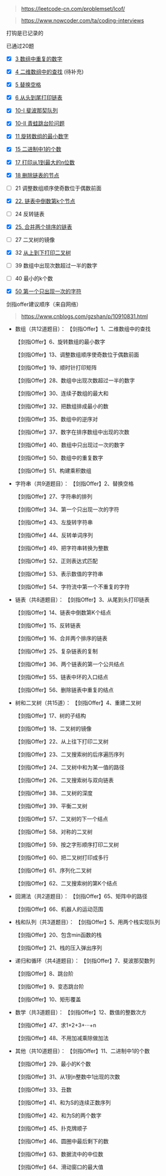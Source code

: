 > https://leetcode-cn.com/problemset/lcof/

> https://www.nowcoder.com/ta/coding-interviews

打钩是已记录的

已通过20题
- [x] [3 数组中重复的数字](./03.md)
- [x] [4 二维数组中的查找](./04.md) (待补充)
- [x] [5 替换空格](./05.md)
- [x] [6 从头到尾打印链表](./06.md)
- [x] [10-I 斐波那契队列](./10.md)
- [x] [10-II 青蛙跳台阶问题](./10.md)
- [x] [11 旋转数组的最小数字](./11.md)
- [x] [15 二进制中1的个数](./15.md)
- [x] [17 打印从1到最大的n位数](./17.md)
- [x] [18 删除链表的节点  ](./18.md)
- [ ] 21 调整数组顺序使奇数位于偶数前面
- [x] [22. 链表中倒数第k个节点](./22.md)
- [ ] 24 反转链表
- [x] [25. 合并两个排序的链表](./25.md)
- [ ] 27 二叉树的镜像
- [x] 32 [从上到下打印二叉树](./32.md)
- [ ] 39 数组中出现次数超过一半的数字
- [ ] 40 最小的k个数  
- [x] [50 第一个只出现一次的字符  ](./50.md)





剑指offer建议顺序（来自网络） 

> https://www.cnblogs.com/gzshan/p/10910831.html

- 数组（共12道题目）：
  【剑指Offer】1、二维数组中的查找

  【剑指Offer】6、旋转数组的最小数字

  【剑指Offer】13、调整数组顺序使奇数位于偶数前面

  【剑指Offer】19、顺时针打印矩阵

  【剑指Offer】28、数组中出现次数超过一半的数字

  【剑指Offer】30、连续子数组的最大和

  【剑指Offer】32、把数组排成最小的数

  【剑指Offer】35、数组中的逆序对

  【剑指Offer】37、数字在排序数组中出现的次数

  【剑指Offer】40、数组中只出现过一次的数字

  【剑指Offer】50、数组中的重复数字

  【剑指Offer】51、构建乘积数组

- 字符串（共9道题目）：
  【剑指Offer】2、替换空格

  【剑指Offer】27、字符串的排列

  【剑指Offer】34、第一个只出现一次的字符

  【剑指Offer】43、左旋转字符串

  【剑指Offer】44、反转单词序列

  【剑指Offer】49、把字符串转换为整数

  【剑指Offer】52、正则表达式匹配

  【剑指Offer】53、表示数值的字符串

  【剑指Offer】54、字符流中第一个不重复的字符

- 链表（共8道题目）：
  【剑指Offer】3、从尾到头打印链表

  【剑指Offer】14、链表中倒数第K个结点

  【剑指Offer】15、反转链表

  【剑指Offer】16、合并两个排序的链表

  【剑指Offer】25、复杂链表的复制

  【剑指Offer】36、两个链表的第一个公共结点

  【剑指Offer】55、链表中环的入口结点

  【剑指Offer】56、删除链表中重复的结点

- 树和二叉树（共15道）：
  【剑指Offer】4、重建二叉树

  【剑指Offer】17、树的子结构

  【剑指Offer】18、二叉树的镜像

  【剑指Offer】22、从上往下打印二叉树

  【剑指Offer】23、二叉搜索树的后序遍历序列

  【剑指Offer】24、二叉树中和为某一值的路径

  【剑指Offer】26、二叉搜索树与双向链表

  【剑指Offer】38、二叉树的深度

  【剑指Offer】39、平衡二叉树

  【剑指Offer】57、二叉树的下一个结点

  【剑指Offer】58、对称的二叉树

  【剑指Offer】59、按之字形顺序打印二叉树

  【剑指Offer】60、把二叉树打印成多行

  【剑指Offer】61、序列化二叉树

  【剑指Offer】62、二叉搜索树的第K个结点

- 回溯法（共2道题目）：
  【剑指Offer】65、矩阵中的路径

  【剑指Offer】66、机器人的运动范围

- 栈和队列（共3道题目）：
  【剑指Offer】5、用两个栈实现队列

  【剑指Offer】20、包含min函数的栈

  【剑指Offer】21、栈的压入弹出序列

- 递归和循环（共4道题目）：
  【剑指Offer】7、斐波那契数列

  【剑指Offer】8、跳台阶

  【剑指Offer】9、变态跳台阶

  【剑指Offer】10、矩形覆盖

- 数学（共3道题目）：
  【剑指Offer】12、数值的整数次方

  【剑指Offer】47、求1+2+3+···+n

  【剑指Offer】48、不用加减乘除做加法

- 其他（共10道题目）：
  【剑指Offer】11、二进制中1的个数

  【剑指Offer】29、最小的K个数

  【剑指Offer】31、从1到n整数中1出现的次数

  【剑指Offer】33、丑数

  【剑指Offer】41、和为S的连续正数序列

  【剑指Offer】42、和为S的两个数字

  【剑指Offer】45、扑克牌顺子

  【剑指Offer】46、圆圈中最后剩下的数

  【剑指Offer】63、数据流中的中位数

  【剑指Offer】64、滑动窗口的最大值